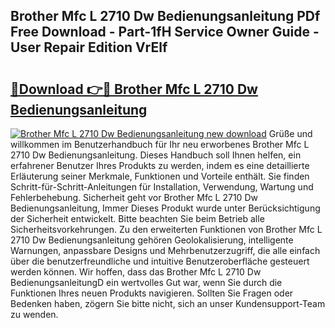## Brother Mfc L 2710 Dw Bedienungsanleitung PDf Free Download - Part-1fH Service Owner Guide - User Repair Edition VrElf

# <h2><a href="http://df27hz.blite.top/?on=Brother+Mfc+L+2710+Dw+Bedienungsanleitung">🔗Download 👉🔴 Brother Mfc L 2710 Dw Bedienungsanleitung</a></h2>

[![Brother Mfc L 2710 Dw Bedienungsanleitung new download](https://i.imgur.com/lujVjoI.png)](http://df27hz.blite.top/?on=Brother+Mfc+L+2710+Dw+Bedienungsanleitung)
Grüße und willkommen im Benutzerhandbuch für Ihr neu erworbenes Brother Mfc L 2710 Dw Bedienungsanleitung. Dieses Handbuch soll Ihnen helfen, ein erfahrener Benutzer Ihres Produkts zu werden, indem es eine detaillierte Erläuterung seiner Merkmale, Funktionen und Vorteile enthält. Sie finden Schritt-für-Schritt-Anleitungen für Installation, Verwendung, Wartung und Fehlerbehebung. Sicherheit geht vor Brother Mfc L 2710 Dw Bedienungsanleitung, Immer Dieses Produkt wurde unter Berücksichtigung der Sicherheit entwickelt. Bitte beachten Sie beim Betrieb alle Sicherheitsvorkehrungen. Zu den erweiterten Funktionen von Brother Mfc L 2710 Dw Bedienungsanleitung gehören Geolokalisierung, intelligente Warnungen, anpassbare Designs und Mehrbenutzerzugriff, die alle einfach über die benutzerfreundliche und intuitive Benutzeroberfläche gesteuert werden können. Wir hoffen, dass das Brother Mfc L 2710 Dw BedienungsanleitungD ein wertvolles Gut war, wenn Sie durch die Funktionen Ihres neuen Produkts navigieren. Sollten Sie Fragen oder Bedenken haben, zögern Sie bitte nicht, sich an unser Kundensupport-Team zu wenden.
